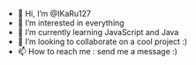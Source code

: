 - 👋 Hi, I’m @IKaRu127
- 👀 I’m interested in everything
- 🌱 I’m currently learning JavaScript and Java
- 💞️ I’m looking to collaborate on a cool project :)
- 📫 How to reach me : send me a message :)

<!---
IKaRu127/IKaRu127 is a ✨ special ✨ repository because its `README.md` (this file) appears on your GitHub profile.
You can click the Preview link to take a look at your changes.
--->
